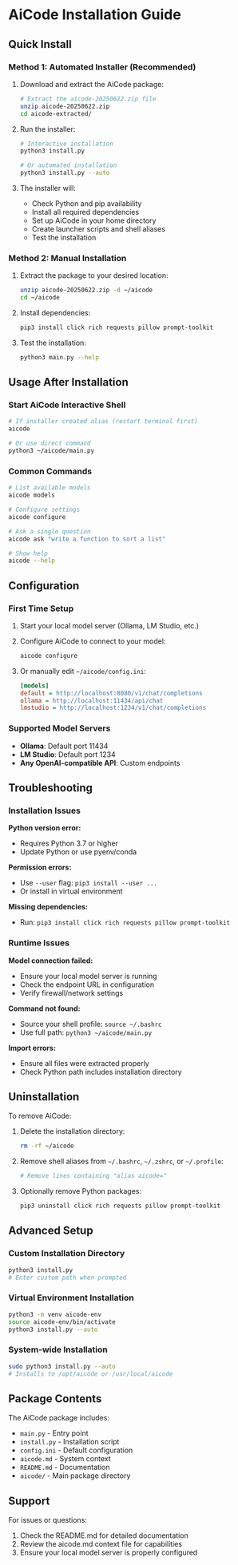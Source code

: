 # AiCode Installation Guide

## Quick Install

### Method 1: Automated Installer (Recommended)

1. Download and extract the AiCode package:
   ```bash
   # Extract the aicode-20250622.zip file
   unzip aicode-20250622.zip
   cd aicode-extracted/
   ```

2. Run the installer:
   ```bash
   # Interactive installation
   python3 install.py
   
   # Or automated installation
   python3 install.py --auto
   ```

3. The installer will:
   - Check Python and pip availability
   - Install all required dependencies
   - Set up AiCode in your home directory
   - Create launcher scripts and shell aliases
   - Test the installation

### Method 2: Manual Installation

1. Extract the package to your desired location:
   ```bash
   unzip aicode-20250622.zip -d ~/aicode
   cd ~/aicode
   ```

2. Install dependencies:
   ```bash
   pip3 install click rich requests pillow prompt-toolkit
   ```

3. Test the installation:
   ```bash
   python3 main.py --help
   ```

## Usage After Installation

### Start AiCode Interactive Shell
```bash
# If installer created alias (restart terminal first)
aicode

# Or use direct command
python3 ~/aicode/main.py
```

### Common Commands
```bash
# List available models
aicode models

# Configure settings
aicode configure

# Ask a single question
aicode ask "write a function to sort a list"

# Show help
aicode --help
```

## Configuration

### First Time Setup

1. Start your local model server (Ollama, LM Studio, etc.)

2. Configure AiCode to connect to your model:
   ```bash
   aicode configure
   ```

3. Or manually edit `~/aicode/config.ini`:
   ```ini
   [models]
   default = http://localhost:8080/v1/chat/completions
   ollama = http://localhost:11434/api/chat
   lmstudio = http://localhost:1234/v1/chat/completions
   ```

### Supported Model Servers

- **Ollama**: Default port 11434
- **LM Studio**: Default port 1234  
- **Any OpenAI-compatible API**: Custom endpoints

## Troubleshooting

### Installation Issues

**Python version error:**
- Requires Python 3.7 or higher
- Update Python or use pyenv/conda

**Permission errors:**
- Use `--user` flag: `pip3 install --user ...`
- Or install in virtual environment

**Missing dependencies:**
- Run: `pip3 install click rich requests pillow prompt-toolkit`

### Runtime Issues

**Model connection failed:**
- Ensure your local model server is running
- Check the endpoint URL in configuration
- Verify firewall/network settings

**Command not found:**
- Source your shell profile: `source ~/.bashrc`
- Use full path: `python3 ~/aicode/main.py`

**Import errors:**
- Ensure all files were extracted properly
- Check Python path includes installation directory

## Uninstallation

To remove AiCode:

1. Delete the installation directory:
   ```bash
   rm -rf ~/aicode
   ```

2. Remove shell aliases from `~/.bashrc`, `~/.zshrc`, or `~/.profile`:
   ```bash
   # Remove lines containing "alias aicode="
   ```

3. Optionally remove Python packages:
   ```bash
   pip3 uninstall click rich requests pillow prompt-toolkit
   ```

## Advanced Setup

### Custom Installation Directory

```bash
python3 install.py
# Enter custom path when prompted
```

### Virtual Environment Installation

```bash
python3 -m venv aicode-env
source aicode-env/bin/activate
python3 install.py --auto
```

### System-wide Installation

```bash
sudo python3 install.py --auto
# Installs to /opt/aicode or /usr/local/aicode
```

## Package Contents

The AiCode package includes:
- `main.py` - Entry point
- `install.py` - Installation script
- `config.ini` - Default configuration
- `aicode.md` - System context
- `README.md` - Documentation
- `aicode/` - Main package directory

## Support

For issues or questions:
1. Check the README.md for detailed documentation
2. Review the aicode.md context file for capabilities
3. Ensure your local model server is properly configured